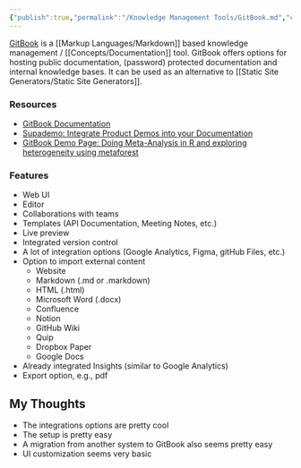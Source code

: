 ```yaml
---
{"publish":true,"permalink":"/Knowledge Management Tools/GitBook.md","cssclasses":""}
---
```


[GitBook](https://www.gitbook.com/) is a [[Markup Languages/Markdown]] based knowledge management / [[Concepts/Documentation]] tool.
GitBook offers options for hosting public documentation, (password) protected documentation and internal knowledge bases. 
It can be used as an alternative to [[Static Site Generators/Static Site Generators]].

### Resources

- [GitBook Documentation](https://docs.gitbook.com/)
- [Supademo: Integrate Product Demos into your Documentation](https://www.gitbook.com/integrations/supademo) 
- [GitBook Demo Page: Doing Meta-Analysis in R and exploring heterogeneity using metaforest](https://cjvanlissa.github.io/Doing-Meta-Analysis-in-R/)

### Features

- Web UI
- Editor
- Collaborations with teams
- Templates (API Documentation, Meeting Notes, etc.)
- Live preview
- Integrated version control
- A lot of integration options (Google Analytics, Figma, gitHub Files, etc.)
- Option to import external content
	- Website
	- Markdown (.md or .markdown)
	- HTML (.html)
	- Microsoft Word (.docx)
	- Confluence
	- Notion
	- GitHub Wiki
	- Quip
	- Dropbox Paper
	- Google Docs
- Already integrated Insights (similar to Google Analytics)
- Export option, e.g., pdf

## My Thoughts

- The integrations options are pretty cool
- The setup is pretty easy
- A migration from another system to GitBook also seems pretty easy
- UI customization seems very basic